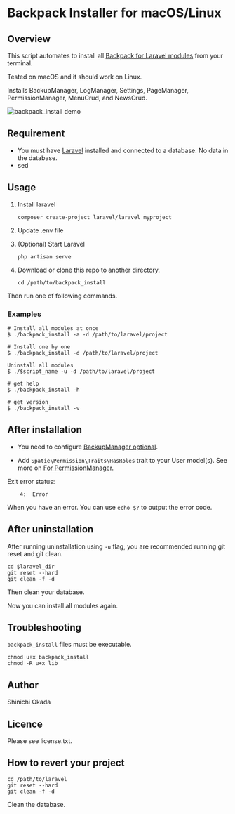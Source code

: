 # Backpack Installer for macOS/Linux

## Overview

This script automates to install all [Backpack for Laravel modules](https://backpackforlaravel.com/docs/4.1/installation) from your terminal.

Tested on macOS and it should work on Linux.

Installs BackupManager, LogManager, Settings, PageManager, PermissionManager, MenuCrud, and NewsCrud.

![backpack_install demo](https://github.com/shinokada/backpack_install/blob/main/images/backpack-demo.gif?raw=true)

## Requirement

- You must have [Laravel](https://laravel.com/) installed and connected to a database. No data in the database.
- sed

## Usage

1. Install laravel

   ```terminal
   composer create-project laravel/laravel myproject
   ```

2. Update .env file

3. (Optional) Start Laravel

   ```terminal
   php artisan serve
   ```

4. Download or clone this repo to another directory.

   ```terminal
   cd /path/to/backpack_install
   ```

Then run one of following commands.

### Examples

```terminal
# Install all modules at once
$ ./backpack_install -a -d /path/to/laravel/project

# Install one by one
$ ./backpack_install -d /path/to/laravel/project

Uninstall all modules
$ ./$script_name -u -d /path/to/laravel/project

# get help
$ ./backpack_install -h

# get version
$ ./backpack_install -v
```

## After installation

- You need to configure [BackupManager optional](https://github.com/Laravel-Backpack/BackupManager#install).

- Add `Spatie\Permission\Traits\HasRoles` trait to your User model(s). See more on [For PermissionManager](https://github.com/Laravel-Backpack/PermissionManager#install).

Exit error status:

```terminal
    4:  Error
```

When you have an error. You can use `echo $?` to output the error code.

## After uninstallation

After running uninstallation using `-u` flag, you are recommended running git reset and git clean.

```terminal
cd $laravel_dir
git reset --hard
git clean -f -d
```

Then clean your database.

Now you can install all modules again.

## Troubleshooting

`backpack_install` files must be executable.

```teminal
chmod u+x backpack_install
chmod -R u+x lib
```

## Author

Shinichi Okada

## Licence

Please see license.txt.

## How to revert your project

```terminal
cd /path/to/laravel
git reset --hard
git clean -f -d
```

Clean the database.
